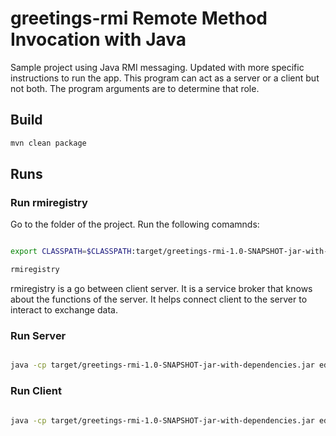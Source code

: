 # greetings-rmi Remote Method Invocation with Java

Sample project using Java RMI messaging.
Updated with more specific instructions to run the app.
This program can act as a server or a client but not both.
The program arguments are to determine that role.

## Build

``` bash
mvn clean package
```

## Runs

### Run rmiregistry
Go to the folder of the project. Run the following comamnds:

```bash

export CLASSPATH=$CLASSPATH:target/greetings-rmi-1.0-SNAPSHOT-jar-with-dependencies.jar

rmiregistry

```

rmiregistry is a go between client server. It is a service broker that knows about
the functions of the server. It helps connect client to the server to interact to 
exchange data.

### Run Server

```bash

java -cp target/greetings-rmi-1.0-SNAPSHOT-jar-with-dependencies.jar edu.harrisburgu.cisc525.app.Main server //student-VirtualBox/GreetingServer
```

### Run Client

```bash

java -cp target/greetings-rmi-1.0-SNAPSHOT-jar-with-dependencies.jar edu.harrisburgu.cisc525.app.Main client //student-VirtualBox/GreetingsServer "Johnny B Good"

```
